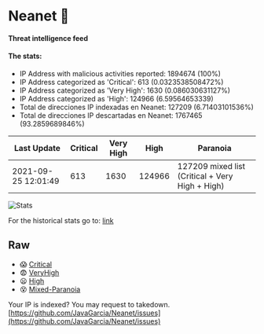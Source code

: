 # Neanet :hocho:
#### Threat intelligence feed
#### The stats:

- IP Address with malicious activities reported: 1894674 (100%)
- IP Address categorized as 'Critical':  613 (0.0323538508472%)
- IP Address categorized as 'Very High':  1630 (0.086030631127%)
- IP Address categorized as 'High':  124966 (6.59564653339)
- Total de direcciones IP indexadas en Neanet:  127209 (6.71403101536%)
- Total de direcciones IP descartadas en Neanet:  1767465 (93.2859689846%)

| Last Update | Critical | Very High | High | Paranoia |
| --- | --- | --- | --- | --- |
| 2021-09-25 12:01:49 | 613 | 1630 | 124966 | 127209 mixed list (Critical + Very High + High)|

![Stats](https://docs.google.com/spreadsheets/d/e/2PACX-1vSnaNMIXVabIpDJjufMlzH7poXnshF3mgd8Is1g9ytUEzVsP5my4Trn8f-xkoLLQ38xpL3HtmUexLo6/pubchart?oid=501124687&format=image)

For the historical stats go to: [link](/stats.csv)
## Raw
- :scream: [Critical](https://raw.githubusercontent.com/JavaGarcia/Neanet/master/blacklists/neanet_critical.txt)
- :fearful: [VeryHigh](https://raw.githubusercontent.com/JavaGarcia/Neanet/master/blacklists/neanet_veryHigh.txtt)
- :frowning: [High](https://raw.githubusercontent.com/JavaGarcia/Neanet/master/blacklists/neanet_high.txt)
- :dizzy_face: [Mixed-Paranoia](https://raw.githubusercontent.com/JavaGarcia/Neanet/master/blacklists/neanet_all.txt)


Your IP is indexed? You may request to takedown. [https://github.com/JavaGarcia/Neanet/issues](https://github.com/JavaGarcia/Neanet/issues)























































































































































































































































































































































































































































































































































































































































































































































































































































































































































































































































































































































































































































































































































































































































































































































































































































































































































































































































































































































































































































































































































































































































































































































































































































































































































































































































































































































































































































































































































































































































































































































































































































































































































































































































































































































































































































































































































































































































































































































































































































































































































































































































































































































































































































































































































































































































































































































































































































































































































































































































































































































































































































































































































































































































































































































































































































































































































































































































































































































































































































































































































































































































































































































































































































































































































































































































































































































































































































































































































































































































































































































































































































































































































































































































































































































































































































































































































































































































































































































































































































































































































































































































































































































































































































































































































































































































































































































































































































































































































































































































































































































































































